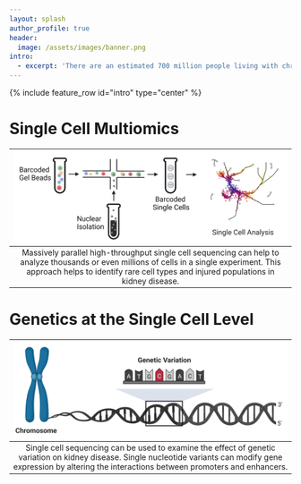 ```yaml
---
layout: splash
author_profile: true
header:
  image: /assets/images/banner.png
intro: 
  - excerpt: 'There are an estimated 700 million people living with chronic kidney disease (CKD). The Wilson lab uses cutting edge technologies like single cell sequencing and spatial transcriptomics to develop new therapies for CKD.'
---
```


{% include feature_row id="intro" type="center" %}

# Single Cell Multiomics  

| ![single_cell_overview](assets/images/single_cell_overview.png) |
|:--:| 
| Massively parallel high-throughput single cell sequencing can help to analyze thousands or even millions of cells in a single experiment. This approach helps to identify rare cell types and injured populations in kidney disease. |  

# Genetics at the Single Cell Level  

| ![genetic_variation_overview](assets/images/genetic_variation_overview.png) |
|:--:| 
| Single cell sequencing can be used to examine the effect of genetic variation on kidney disease. Single nucleotide variants can modify gene expression by altering the interactions between promoters and enhancers. |



